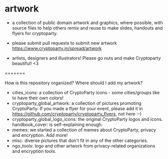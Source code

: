 artwork
=======

  * a collection of public domain artwork and graphics, where possible, with source files to help others remix and reuse to make slides, handouts and flyers for  cryptoparty.

  * please submit pull requests to submit new artwork https://www.cryptoparty.in/spread/artwork

  * artists, designers and illustrators! Please go nuts and make Cryptoparty beautiful! <3

=======

How is this repository organized? Where should I add my artwork?

  * cities_icons: a collection of CryptoParty icons - some cities/groups like to have their own colors!
  * cryptoparty_global_artwork: a collection of pictures promoting CryptoParty. If you made a flyer for your event, please add it in https://github.com/cryptoparty/cryptoparty_flyers, not here :-)
  * cryptoparty_global_logo_icons: the original CryptoParty logos and icons.
handbook_cover: is self-explaining enough.
  * memes: we started a collection of memes about CryptoParty, privacy and encryption. Add more!
  * misc: diverse pictures that don't fit in any of the other categories.
  * ngo_tools: logo and other artwork from privacy-related organizations and encryption tools.

